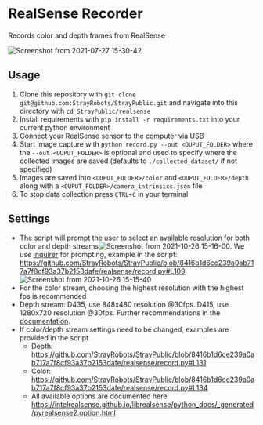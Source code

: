 # RealSense Recorder
Records color and depth frames from RealSense

![Screenshot from 2021-07-27 15-30-42](https://user-images.githubusercontent.com/4254623/127154159-45bf4ad6-6a24-473c-bf49-3b20f844993b.png)

## Usage

1. Clone this repository with `git clone git@github.com:StrayRobots/StrayPublic.git` and navigate into this directory with `cd StrayPublic/realsense`
2. Install requirements with `pip install -r requirements.txt` into your current python environment
3. Connect your RealSense sensor to the computer via USB
4. Start image capture with `python record.py --out <OUPUT_FOLDER>` where the `--out <OUPUT_FOLDER>` is optional and used to specify where the collected images are saved (defaults to `./collected_dataset/` if not specified)
5. Images are saved into `<OUPUT_FOLDER>/color` and `<OUPUT_FOLDER>/depth` along with a `<OUPUT_FOLDER>/camera_intrinsics.json` file
6. To stop data collection press `CTRL+C` in your terminal

## Settings
* The script will prompt the user to select an available resolution for both color and depth streams![Screenshot from 2021-10-26 15-16-00](https://user-images.githubusercontent.com/4254623/138876849-2c28d08b-e517-430b-99fa-02e83e271972.png). We use [inquirer](https://pypi.org/project/inquirer/) for prompting, example in the script: https://github.com/StrayRobots/StrayPublic/blob/8416b1d6ce239a0ab717a7f8cf93a37b2153dafe/realsense/record.py#L109
![Screenshot from 2021-10-26 15-15-40](https://user-images.githubusercontent.com/4254623/138876857-3a0e0de4-b5b9-4f9c-b3fb-b146c91a7be8.png)
* For the color stream, choosing the highest resolution with the highest fps is recommended
* Depth stream: D435, use 848x480 resolution @30fps. D415, use 1280x720 resolution @30fps. Further recommendations in the [documentation](https://dev.intelrealsense.com/docs/d400-series-visual-presets).
* If color/depth stream settings need to be changed, examples are provided in the script
  - Depth: https://github.com/StrayRobots/StrayPublic/blob/8416b1d6ce239a0ab717a7f8cf93a37b2153dafe/realsense/record.py#L131
  - Color: https://github.com/StrayRobots/StrayPublic/blob/8416b1d6ce239a0ab717a7f8cf93a37b2153dafe/realsense/record.py#L134
  - All available options are documented here: https://intelrealsense.github.io/librealsense/python_docs/_generated/pyrealsense2.option.html

